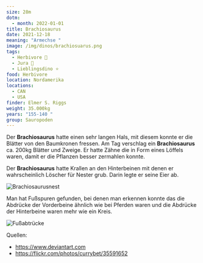 ```yaml
---
size: 28m
dotm:
  - month: 2022-01-01
title: Brachiosaurus
date: 2021-12-18
meaning: "Armechse "
image: /img/dinos/brachiosuarus.png
tags:
  - Herbivore 🌿
  - Jura 🦴
  - Lieblingsdino ⭐
food: Herbivore
location: Nordamerika
locations:
  - CAN
  - USA
finder: Elmer S. Riggs
weight: 35.000kg
years: "155-140 "
group: Sauropoden
---
```

Der **Brachiosaurus** hatte einen sehr langen Hals, mit diesem konnte er die Blätter von den Baumkronen fressen. Am Tag verschlag ein **Brachiosaurus** ca. 200kg Blätter und Zweige. Er hatte Zähne die in Form eines Löffels waren, damit er die Pflanzen besser zermahlen konnte.

Der **Brachiosaurus** hatte Krallen an den Hinterbeinen mit denen er wahrscheinlich Löscher für Nester grub. Darin legte er seine Eier ab.

![Brachiosaurusnest](/img/dinos/brachio-nest.jpg)

Man hat Fußspuren gefunden, bei denen man erkennen konnte das die Abdrücke der Vorderbeine ähnlich wie bei Pferden waren und die Abdrücke der Hinterbeine waren mehr wie ein Kreis.

![Fußabtrücke](/img/dinos/image0.jpeg)

Quellen:

* <https://www.deviantart.com>
* <https://flickr.com/photos/currybet/35591652>